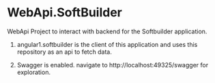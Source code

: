 # WebApi.SoftBuilder
WebApi Project to interact with backend for the Softbuilder application.

1. angular1.softbuilder is the client of this application and uses this repository as an api to fetch data.

2. Swagger is enabled. navigate to http://localhost:49325/swagger for exploration.
